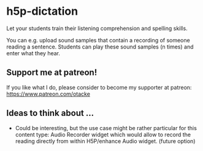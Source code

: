 # h5p-dictation
Let your students train their listening comprehension and spelling skills.

You can e.g. upload sound samples that contain a recording of someone reading a sentence. Students can play these sound samples (n times) and enter what they hear.

## Support me at patreon!
If you like what I do, please consider to become my supporter at patreon: https://www.patreon.com/otacke

## Ideas to think about ...
- Could be interesting, but the use case might be rather particular for this content type: Audio Recorder widget which would allow to record the reading directly from within H5P/enhance Audio widget. (future option)
